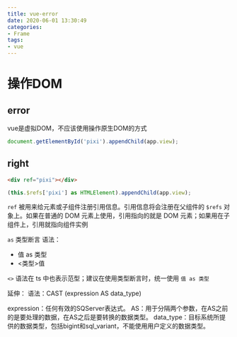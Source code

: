 ```yaml
---
title: vue-error
date: 2020-06-01 13:30:49
categories:
- Frame
tags:
- vue
---
```


# 操作DOM
## error
vue是虚拟DOM，不应该使用操作原生DOM的方式
``` js
document.getElementById('pixi').appendChild(app.view);
```

## right
``` html
<div ref="pixi"></div>
```
``` js
(this.$refs['pixi'] as HTMLElement).appendChild(app.view);
```

`ref` 被用来给元素或子组件注册引用信息。引用信息将会注册在父组件的 `$refs` 对象上。如果在普通的 DOM 元素上使用，引用指向的就是 DOM 元素；如果用在子组件上，引用就指向组件实例

`as` 类型断言
语法：
- 值 as 类型
- <类型>值

`<>` 语法在 ts 中也表示范型；建议在使用类型断言时，统一使用 `值 as 类型`

延伸：
语法：CAST (expression AS data_type)

expression：任何有效的SQServer表达式。
AS：用于分隔两个参数，在AS之前的是要处理的数据，在AS之后是要转换的数据类型。
data_type：目标系统所提供的数据类型，包括bigint和sql_variant，不能使用用户定义的数据类型。






